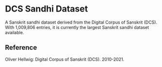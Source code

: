 # DCS Sandhi Dataset

A Sanskrit sandhi dataset derived from the Digital Corpus of Sanskrit (DCS). With 1,009,806 entries, it is currently the largest Sanskrit sandhi dataset available.

## Reference

Oliver Hellwig: Digital Corpus of Sanskrit (DCS). 2010-2021.
